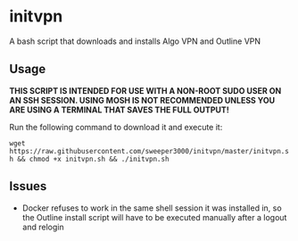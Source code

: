 # initvpn
A bash script that downloads and installs Algo VPN and Outline VPN

## Usage
**THIS SCRIPT IS INTENDED FOR USE WITH A NON-ROOT SUDO USER ON AN SSH SESSION. USING MOSH IS NOT RECOMMENDED UNLESS YOU ARE USING A TERMINAL THAT SAVES THE FULL OUTPUT!**

Run the following command to download it and execute it:

```wget https://raw.githubusercontent.com/sweeper3000/initvpn/master/initvpn.sh && chmod +x initvpn.sh && ./initvpn.sh```

## Issues
- Docker refuses to work in the same shell session it was installed in, so the Outline install script will have to be executed manually after a logout and relogin
